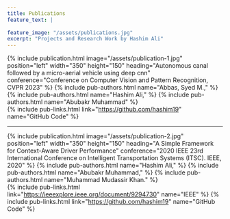 ```yaml
---
title: Publications
feature_text: |
   
feature_image: "/assets/publications.jpg"
excerpt: "Projects and Research Work by Hashim Ali"
---
```




{% include publication.html image="/assets/publication-1.jpg" position="left" width="350" height="150" heading="Autonomous canal followed by a micro-aerial vehicle using
deep cnn" conference="Conference on Computer Vision and Pattern Recognition, CVPR 2023" %}
{% include pub-authors.html name="Abbas, Syed M.," %} {% include pub-authors.html name="Hashim Ali," %} {% include pub-authors.html name="Abubakr Muhammad" %}  
{% include pub-links.html link="https://github.com/hashim19" name="GitHub Code" %}  

---

{% include publication.html image="/assets/publication-2.jpg" position="left" width="350" height="150" heading="A Simple Framework for Context-Aware Driver Performance" conference="2020 IEEE 23rd International Conference on Intelligent Transportation Systems (ITSC). IEEE, 2020" %}
{% include pub-authors.html name="Hashim Ali," %} {% include pub-authors.html name="Abubakr Muhammad," %} {% include pub-authors.html name="Muhammad Mudassir Khan." %}  
{% include pub-links.html link="https://ieeexplore.ieee.org/document/9294730" name="IEEE" %} {% include pub-links.html link="https://github.com/hashim19" name="GitHub Code" %}
